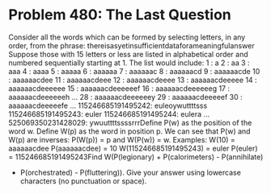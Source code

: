 # Problem 480: The Last Question
Consider all the words which can be formed by selecting letters, in any
order, from the phrase: thereisasyetinsufficientdataforameaningfulanswer
Suppose those with 15 letters or less are listed in alphabetical order
and numbered sequentially starting at 1. The list would include: 1 : a 2
: aa 3 : aaa 4 : aaaa 5 : aaaaa 6 : aaaaaa 7 : aaaaaac 8 : aaaaaacd 9 :
aaaaaacde 10 : aaaaaacdee 11 : aaaaaacdeee 12 : aaaaaacdeeee 13 :
aaaaaacdeeeee 14 : aaaaaacdeeeeee 15 : aaaaaacdeeeeeef 16 :
aaaaaacdeeeeeeg 17 : aaaaaacdeeeeeeh ... 28 : aaaaaacdeeeeeey 29 :
aaaaaacdeeeeef 30 : aaaaaacdeeeeefe ... 115246685191495242:
euleoywuttttsss 115246685191495243: euler 115246685191495244: eulera ...
525069350231428029: ywuuttttssssrrrDefine P(w) as the position of the
word w. Define W(p) as the word in position p. We can see that P(w) and
W(p) are inverses: P(W(p)) = p and W(P(w)) = w. Examples: W(10) =
aaaaaacdee P(aaaaaacdee) = 10 W(115246685191495243) = euler P(euler) =
115246685191495243Find W(P(legionary) + P(calorimeters) - P(annihilate)
+ P(orchestrated) - P(fluttering)). Give your answer using lowercase
characters (no punctuation or space).
